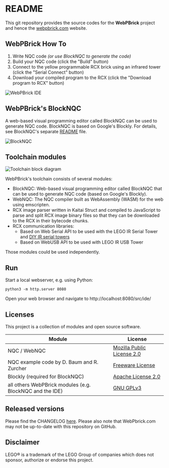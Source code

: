 # README

This git repository provides the source codes for the **WebPBrick** project and hence the [webpbrick.com](http://webpbrick.com) website.


## WebPBrick How To

1. Write NQC code _(or use BlockNQC to generate the code)_
2. Build your NQC code (click the "Build" button)
3. Connect to the yellow programmable RCX brick using an infrared tower (click the "Serial Connect" button)
4. Download your compiled program to the RCX (click the "Download program to RCX" button)

![WebPBrick IDE](./doc/webpbrick_ide.png)

## WebPBrick's BlockNQC

A web-based visual programming editor called BlockNQC can be used to generate NQC code. BlockNQC is based on Google's Blockly. For details, see BlockNQC's separate [README](./nqc/blocknqc/README.md) file.

![BlockNQC](./doc/blocknqc.png)

## Toolchain modules

![Toolchain block diagram](./doc/toolchain.png)

WebPBrick's toolchain consists of several modules:

* BlockNQC: Web-based visual programming editor called BlockNQC that can be used to generate NQC code (based on Google's Blockly).
* WebNQC: The NQC compiler built as WebAssembly (WASM) for the web using emscripten.
* RCX image parser written in Kaitai Struct and compiled to JavaScript to parse and split RCX image binary files so that they can be downloaded to the RCX in their bytecode chunks.
* RCX communication libraries:
  * Based on Web Serial API to be used with the LEGO IR Serial Tower and [DIY IR serial towers](https://github.com/maehw/DiyIrTower)
  * Based on WebUSB API to be used with LEGO IR USB Tower

Those modules could be used independently.

## Run

Start a local webserver, e.g. using Python:

```shell
python3 -m http.server 8080
```

Open your web browser and navigate to http://localhost:8080/src/ide/


## Licenses

This project is a collection of modules and open source software. 

| Module                                                   | License                                                                     |
|----------------------------------------------------------|-----------------------------------------------------------------------------|
| NQC / WebNQC                                             | [Mozilla Public License 2.0](./nqc/webnqc/LICENSE.md)                       |
| NQC example code by D. Baum and R. Zurcher               | [Freeware License](./nqc/examples/def-guide-to-lego-mindstorms/LICENSE.txt) |
| Blockly (required for BlockNQC)                          | [Apache License 2.0](./nqc/blocknqc/blockly/LICENSE)                        |
| all others WebPBrick modules (e.g. BlockNQC and the IDE) | [GNU GPLv3](./LICENSE)                                                      |


## Released versions

Please find the CHANGELOG [here](./CHANGELOG.md). Please also note that WebPbrick.com may not be up-to-date with this repository on GitHub.

## Disclaimer

LEGO® is a trademark of the LEGO Group of companies which does not sponsor, authorize or endorse this project.
